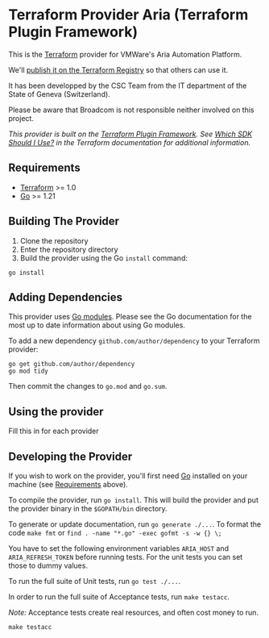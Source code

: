 # Terraform Provider Aria (Terraform Plugin Framework)

This is the [Terraform](https://www.terraform.io) provider for VMWare's Aria Automation Platform.

We'll [publish it on the Terraform Registry](https://developer.hashicorp.com/terraform/registry/providers/publishing) so that others can use it.

It has been developped by the CSC Team from the IT department of the State of Geneva (Switzerland).

Please be aware that Broadcom is not responsible neither involved on this project.

_This provider is built on the [Terraform Plugin Framework](https://github.com/hashicorp/terraform-plugin-framework). See [Which SDK Should I Use?](https://developer.hashicorp.com/terraform/plugin/framework-benefits) in the Terraform documentation for additional information._

## Requirements

- [Terraform](https://developer.hashicorp.com/terraform/downloads) >= 1.0
- [Go](https://golang.org/doc/install) >= 1.21

## Building The Provider

1. Clone the repository
1. Enter the repository directory
1. Build the provider using the Go `install` command:

```shell
go install
```

## Adding Dependencies

This provider uses [Go modules](https://github.com/golang/go/wiki/Modules).
Please see the Go documentation for the most up to date information about using Go modules.

To add a new dependency `github.com/author/dependency` to your Terraform provider:

```shell
go get github.com/author/dependency
go mod tidy
```

Then commit the changes to `go.mod` and `go.sum`.

## Using the provider

Fill this in for each provider

## Developing the Provider

If you wish to work on the provider, you'll first need [Go](http://www.golang.org) installed on your machine (see [Requirements](#requirements) above).

To compile the provider, run `go install`. This will build the provider and put the provider binary in the `$GOPATH/bin` directory.

To generate or update documentation, run `go generate ./...`.
To format the code `make fmt` or `find . -name "*.go" -exec gofmt -s -w {} \;`

You have to set the following environment variables `ARIA_HOST` and `ARIA_REFRESH_TOKEN` before running tests. For the unit tests you can set those to dummy values.

To run the full suite of Unit tests, run `go test ./...`.

In order to run the full suite of Acceptance tests, run `make testacc`.

*Note:* Acceptance tests create real resources, and often cost money to run.

```shell
make testacc
```
